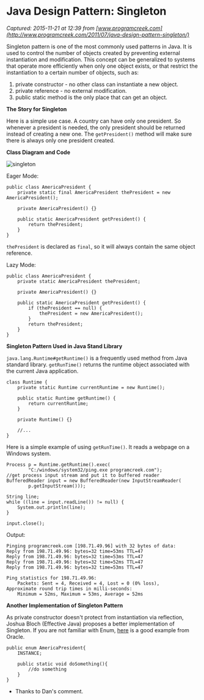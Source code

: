 # Java Design Pattern: Singleton

_Captured: 2015-11-21 at 12:39 from [www.programcreek.com](http://www.programcreek.com/2011/07/java-design-pattern-singleton/)_

Singleton pattern is one of the most commonly used patterns in Java. It is used to control the number of objects created by preventing external instantiation and modification. This concept can be generalized to systems that operate more efficiently when only one object exists, or that restrict the instantiation to a certain number of objects, such as:

  1. private constructor - no other class can instantiate a new object.
  2. private reference - no external modification.
  3. public static method is the only place that can get an object.

**The Story for Singleton**

Here is a simple use case. A country can have only one president. So whenever a president is needed, the only president should be returned instead of creating a new one. The `getPresident()` method will make sure there is always only one president created.

**Class Diagram and Code**

![singleton](http://www.programcreek.com/wp-content/uploads/2011/07/singleton.jpg)

Eager Mode:
    
    
    public class AmericaPresident {
    	private static final AmericaPresident thePresident = new AmericaPresident();
     
    	private AmericaPresident() {}
     
    	public static AmericaPresident getPresident() {
    		return thePresident;
    	}
    }

`thePresident` is declared as `final`, so it will always contain the same object reference.

Lazy Mode:
    
    
    public class AmericaPresident {
    	private static AmericaPresident thePresident;
     
    	private AmericaPresident() {}
     
    	public static AmericaPresident getPresident() {
    		if (thePresident == null) {
    			thePresident = new AmericaPresident();
    		}
    		return thePresident;
    	}
    }

**Singleton Pattern Used in Java Stand Library**

`java.lang.Runtime#getRuntime()` is a frequently used method from Java standard library. `getRunTime()` returns the runtime object associated with the current Java application.
    
    
    class Runtime {
    	private static Runtime currentRuntime = new Runtime();
     
    	public static Runtime getRuntime() {
    		return currentRuntime;
    	}
     
    	private Runtime() {}
     
    	//... 
    }

Here is a simple example of using `getRunTime()`. It reads a webpage on a Windows system.
    
    
    Process p = Runtime.getRuntime().exec(
    		"C:/windows/system32/ping.exe programcreek.com");
    //get process input stream and put it to buffered reader
    BufferedReader input = new BufferedReader(new InputStreamReader(
    		p.getInputStream()));
     
    String line;
    while ((line = input.readLine()) != null) {
    	System.out.println(line);
    }
     
    input.close();

Output:
    
    
    Pinging programcreek.com [198.71.49.96] with 32 bytes of data:
    Reply from 198.71.49.96: bytes=32 time=53ms TTL=47
    Reply from 198.71.49.96: bytes=32 time=53ms TTL=47
    Reply from 198.71.49.96: bytes=32 time=52ms TTL=47
    Reply from 198.71.49.96: bytes=32 time=53ms TTL=47
    
    Ping statistics for 198.71.49.96:
        Packets: Sent = 4, Received = 4, Lost = 0 (0% loss),
    Approximate round trip times in milli-seconds:
        Minimum = 52ms, Maximum = 53ms, Average = 52ms
    

**Another Implementation of Singleton Pattern**

As private constructor doesn't protect from instantiation via reflection, Joshua Bloch (Effective Java) proposes a better implementation of Singleton. If you are not familiar with Enum, [here](http://docs.oracle.com/javase/tutorial/java/javaOO/enum.html) is a good example from Oracle.
    
    
    public enum AmericaPresident{
    	INSTANCE;
     
    	public static void doSomething(){
    		//do something
    	}
    }

* Thanks to Dan's comment.
